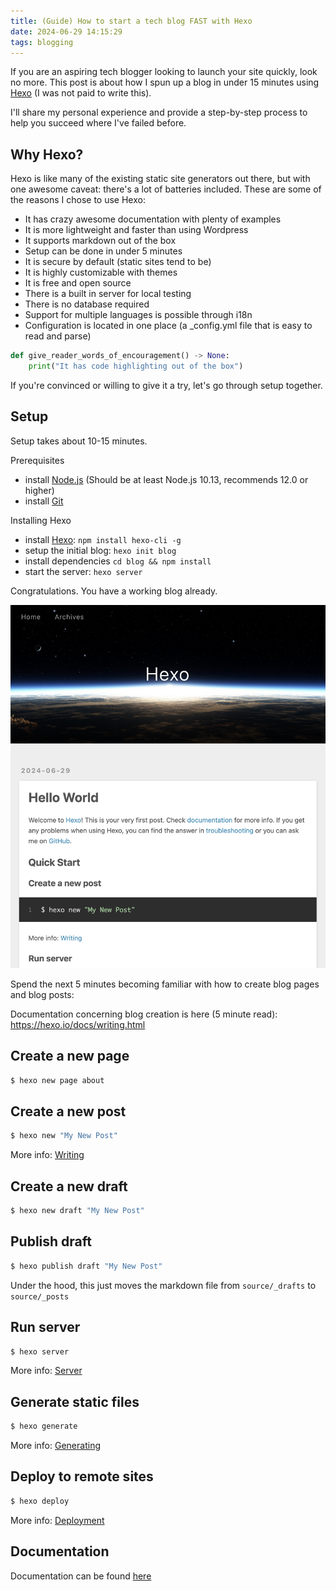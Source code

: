 ```yaml
---
title: (Guide) How to start a tech blog FAST with Hexo
date: 2024-06-29 14:15:29
tags: blogging
---
```


If you are an aspiring tech blogger looking to launch your site quickly, look no more. This post is about how I spun up a blog in under 15 minutes using [Hexo](https://hexo.io/) (I was not paid to write this).

I'll share my personal experience and provide a step-by-step process to help you succeed where I've failed before.

## Why Hexo?

Hexo is like many of the existing static site generators out there, but with one awesome caveat: there's a lot of batteries included. These are some of the reasons I chose to use Hexo:

-   It has crazy awesome documentation with plenty of examples
-   It is more lightweight and faster than using Wordpress
-   It supports markdown out of the box
-   Setup can be done in under 5 minutes
-   It is secure by default (static sites tend to be)
-   It is highly customizable with themes
-   It is free and open source
-   There is a built in server for local testing
-   There is no database required
-   Support for multiple languages is possible through i18n
-   Configuration is located in one place (a \_config.yml file that is easy to read and parse)

```py
def give_reader_words_of_encouragement() -> None:
    print("It has code highlighting out of the box")
```

If you're convinced or willing to give it a try, let's go through setup together.

## Setup

Setup takes about 10-15 minutes.

Prerequisites

-   install [Node.js](https://nodejs.org/en) (Should be at least Node.js 10.13, recommends 12.0 or higher)
-   install [Git](https://git-scm.com/)

Installing Hexo

-   install [Hexo](https://hexo.io/):
    `npm install hexo-cli -g`
-   setup the initial blog:
    `hexo init blog`
-   install dependencies
    `cd blog && npm install`
-   start the server:
    `hexo server`

Congratulations. You have a working blog already.

![hexo hello world page](/images/hexo-hello-world.png)

Spend the next 5 minutes becoming familiar with how to create blog pages and blog posts:

Documentation concerning blog creation is here (5 minute read): https://hexo.io/docs/writing.html

## Create a new page

```bash
$ hexo new page about
```

## Create a new post

```bash
$ hexo new "My New Post"
```

More info: [Writing](https://hexo.io/docs/writing.html)

## Create a new draft

```bash
$ hexo new draft "My New Post"
```

## Publish draft

```bash
$ hexo publish draft "My New Post"
```

Under the hood, this just moves the markdown file from `source/_drafts` to `source/_posts`

## Run server

```bash
$ hexo server
```

More info: [Server](https://hexo.io/docs/server.html)

## Generate static files

```bash
$ hexo generate
```

More info: [Generating](https://hexo.io/docs/generating.html)

## Deploy to remote sites

```bash
$ hexo deploy
```

More info: [Deployment](https://hexo.io/docs/one-command-deployment.html)

## Documentation

Documentation can be found [here](https://hexo.io/docs/)
